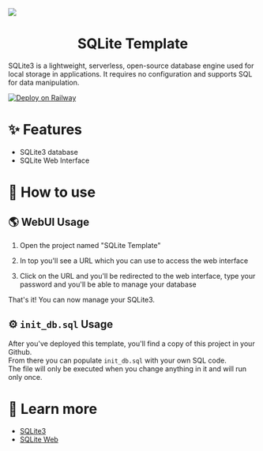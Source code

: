 <img style="max-width: 100%;" src="https://upload.wikimedia.org/wikipedia/commons/thumb/3/38/SQLite370.svg/2560px-SQLite370.svg.png" />

<h1 align="center">SQLite Template</h1>

SQLite3 is a lightweight, serverless, open-source database engine used for local storage in applications. It requires no configuration and supports SQL for data manipulation.

[![Deploy on Railway](https://railway.app/button.svg)](https://railway.app/template/jOiNFt?referralCode=chIZYq)

# ✨ Features

- SQLite3 database
- SQLite Web Interface

# 🤔 How to use

## 🌎 WebUI Usage

1. Open the project named "SQLite Template"

2. In top you'll see a URL which you can use to access the web interface

3. Click on the URL and you'll be redirected to the web interface, type your password and you'll be able to manage your database

That's it! You can now manage your SQLite3.

## ⚙️ `init_db.sql` Usage

After you've deployed this template, you'll find a copy of this project in your Github.  
From there you can populate `init_db.sql` with your own SQL code.  
The file will only be executed when you change anything in it and will run only once.

# 📙 Learn more

- [SQLite3](https://www.sqlite.org/index.html)
- [SQLite Web](https://github.com/coleifer/sqlite-web)
